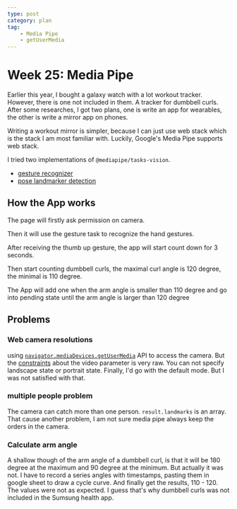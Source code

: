 ```yaml
---
type: post
category: plan
tag:
    - Media Pipe
    - getUserMedia
---
```


# Week 25: Media Pipe

Earlier this year, I bought a galaxy watch with a lot workout tracker. However, there is one not included in them. A tracker for dumbbell curls. After some researches, I got two plans, one is write an app for wearables, the other is write a mirror app on phones.

Writing a workout mirror is simpler, because I can just use web stack which is the stack I am most familiar with. Luckily, Google's Media Pipe supports web stack.

I tried two implementations of `@mediapipe/tasks-vision`.

- [gesture recognizer](https://ai.google.dev/edge/mediapipe/solutions/vision/gesture_recognizer)
- [pose landmarker detection](https://ai.google.dev/edge/mediapipe/solutions/vision/pose_landmarker)

## How the App works

The page will firstly ask permission on camera.

Then it will use the gesture task to recognize the hand gestures.

After receiving the thumb up gesture, the app will start count down for 3 seconds.

Then start counting dumbbell curls, the maximal curl angle is 120 degree, the minimal is 110 degree.

The App will add one when the arm angle is smaller than 110 degree and go into pending state until the arm angle is larger than 120 degree

## Problems

### Web camera resolutions

using [`navigator.mediaDevices.getUserMedia`](https://developer.mozilla.org/en-US/docs/Web/API/MediaDevices/getUserMedia) API to access the camera. But the [constraints](https://developer.mozilla.org/en-US/docs/Web/API/MediaTrackConstraints) about the video parameter is very raw. You can not specify landscape state or portrait state. Finally, I'd go with the default mode. But I was not satisfied with that.

### multiple people problem

The camera can catch more than one person. `result.landmarks` is an array. That cause another problem, I am not sure media pipe always keep the orders in the camera.

### Calculate arm angle

A shallow though of the arm angle of a dumbbell curl, is that it will be 180 degree at the maximum and 90 degree at the minimum. But actually it was not. I have to record a series angles with timestamps, pasting them in google sheet to draw a cycle curve. And finally get the results, 110 - 120. The values were not as expected. I guess that's why dumbbell curls was not included in the Sumsung health app.